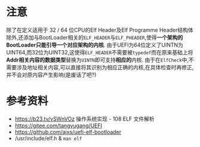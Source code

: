 # 注意
除了在定义适用于 32 / 64 位CPU的Elf Header及Elf Programme Header结构体除外,还添加与BootLoader相关的`ELF_HEADER`与`ELF_PHEADER`,使得**一个架构的BootLoader只能引导一个对应架构的内核**.
由于UEFI为64位定义了UINTN为UINT64,而32位为UINT32,这使得`ELF_HEADER`不需要被`typedef`而在原来基础上将**Addr相关内容的数据类型**替换为`UINTN`即可支持**相应的**内核.
由于在`ElfCheck`中,不需要涉及地址相关内容,可以直接将其识别为相应正确的内核,在具体检查时再修正,并不会对原内容产生影响(是废话了吧?)

# 参考资料
- https://b23.tv/vSWnVOz 操作系统实现 - 108 ELF 文件解析
- https://gitee.com/tangyugang/UEFI
- https://github.com/ajxs/uefi-elf-bootloader
- /usr/include/elf.h & `man elf`
